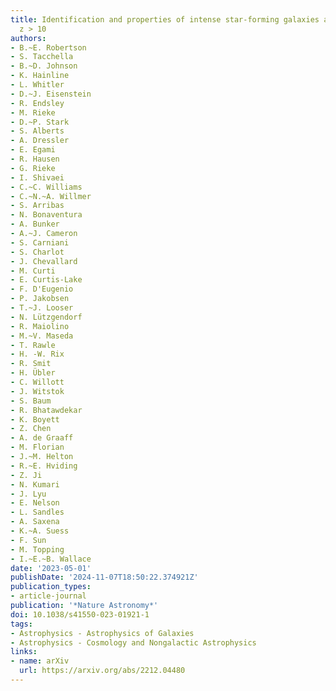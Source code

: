 ```yaml
---
title: Identification and properties of intense star-forming galaxies at redshifts
  z > 10
authors:
- B.~E. Robertson
- S. Tacchella
- B.~D. Johnson
- K. Hainline
- L. Whitler
- D.~J. Eisenstein
- R. Endsley
- M. Rieke
- D.~P. Stark
- S. Alberts
- A. Dressler
- E. Egami
- R. Hausen
- G. Rieke
- I. Shivaei
- C.~C. Williams
- C.~N.~A. Willmer
- S. Arribas
- N. Bonaventura
- A. Bunker
- A.~J. Cameron
- S. Carniani
- S. Charlot
- J. Chevallard
- M. Curti
- E. Curtis-Lake
- F. D'Eugenio
- P. Jakobsen
- T.~J. Looser
- N. Lützgendorf
- R. Maiolino
- M.~V. Maseda
- T. Rawle
- H. -W. Rix
- R. Smit
- H. Übler
- C. Willott
- J. Witstok
- S. Baum
- R. Bhatawdekar
- K. Boyett
- Z. Chen
- A. de Graaff
- M. Florian
- J.~M. Helton
- R.~E. Hviding
- Z. Ji
- N. Kumari
- J. Lyu
- E. Nelson
- L. Sandles
- A. Saxena
- K.~A. Suess
- F. Sun
- M. Topping
- I.~E.~B. Wallace
date: '2023-05-01'
publishDate: '2024-11-07T18:50:22.374921Z'
publication_types:
- article-journal
publication: '*Nature Astronomy*'
doi: 10.1038/s41550-023-01921-1
tags:
- Astrophysics - Astrophysics of Galaxies
- Astrophysics - Cosmology and Nongalactic Astrophysics
links:
- name: arXiv
  url: https://arxiv.org/abs/2212.04480
---
```

